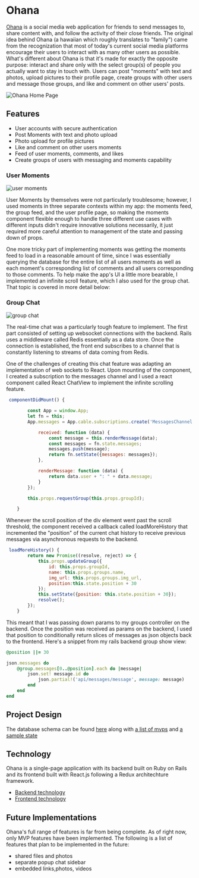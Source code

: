 # Ohana

[Ohana](https://kevinsfullstack.herokuapp.com) is a social media web application for friends to send messages to, share content with, and follow the activity of their close friends. The original idea behind Ohana (a hawaiian which roughly translates to "family") came from the recognization that most of today's current social media platforms encourage their users to interact with as many other users as possible. What's different about Ohana is that it's made for exactly the opposite purpose: interact and share only with the select group(s) of people you actually want to stay in touch with. Users can post "moments" with text and photos, upload pictures to their profile page, create groups with other users and message those groups, and like and comment on other users' posts. 


![Ohana Home Page](https://github.com/kl2695/Ohana/blob/master/docs/images/home_page.png)

## Features

- User accounts with secure authentication
- Post Moments with text and photo upload 
- Photo upload for profile pictures
- Like and comment on other users moments
- Feed of user moments, comments, and likes 
- Create groups of users with messaging and moments capability 


### User Moments
![user moments](https://github.com/kl2695/Ohana/blob/master/docs/images/moments.png)

User Moments by themselves were not particularly troublesome; however, I used moments in three separate contexts within my app: the moments feed, the group feed, and the user profile page, so making the moments component flexible enough to handle three different use cases with different inputs didn't require innovative solutions necessarily, it just required more careful attention to management of the state and passing down of props.

One more tricky part of implementing moments was getting the moments feed to load in a reasonable amount of time, since I was essentially querying the database for the entire list of all users moments as well as each moment's corresponding list of comments and all users corresponding to those comments. To help make the app's UI a little more bearable, I implemented an infinite scroll feature, which I also used for the group chat. That topic is covered in more detail below:

### Group Chat
![group chat](https://github.com/kl2695/Ohana/blob/master/docs/images/group_chat.png)

The real-time chat was a particularly tough feature to implement. The first part consisted of setting up websocket connections with the backend. Rails uses a middleware called Redis essentially as a data store. Once the connection is established, the front end subscribes to a channel that is constantly listening to streams of data coming from Redis.

One of the challenges of creating this chat feature was adapting an implementation of web sockets to React. Upon mounting of the component, I created a subscription to the messages channel and I used a react component called React ChatView to implement the infinite scrolling feature. 

```javascript
 componentDidMount() {

        const App = window.App; 
        let fn = this; 
        App.messages = App.cable.subscriptions.create('MessagesChannel', {

            received: function (data) {
                const message = this.renderMessage(data); 
                const messages = fn.state.messages; 
                messages.push(message);
                return fn.setState({messages: messages});
            },

            renderMessage: function (data) {
                return data.user + ": " + data.message;
            }
        });

        this.props.requestGroup(this.props.groupId);

    }
```

Whenever the scroll position of the div element went past the scroll threshold, the component received a callback called loadMoreHistory that incremented the "position" of the current chat history to receive previous messages via asynchronous requests to the backend. 

```javascript 
 loadMoreHistory() {
        return new Promise((resolve, reject) => {
            this.props.updateGroup({
                id: this.props.groupId,
                name: this.props.groups.name,
                img_url: this.props.groups.img_url,
                position:this.state.position + 30
            });
            this.setState({position: this.state.position + 30});
            resolve();
        });
    }
```
This meant that I was passing down params to my groups controller on the backend. Once the position was received as params on the backend, I used that position to conditionally return slices of messages as json objects back to the frontend. Here's a snippet from my rails backend group show view: 

```ruby 
@position ||= 30

json.messages do 
    @group.messages[0..@position].each do |message|
        json.set! message.id do 
            json.partial!('api/messages/message', message: message)
        end 
    end 
end 
```



## Project Design

The database schema can be found [here](https://github.com/kl2695/Ohana/wiki/Database-Schema) along with [a list of mvps](https://github.com/kl2695/Ohana/wiki/MVP-List) and [a sample state](https://github.com/kl2695/Ohana/wiki/Sample-State)

## Technology

Ohana is a single-page application with its backend built on Ruby on Rails and its frontend built with React.js following a Redux architechture framework.
- [Backend technology](https://github.com/kl2695/Ohana/blob/master/docs/backend.md)
- [Frontend technology](https://github.com/kl2695/Ohana/blob/master/docs/frontend.md)

## Future Implementations

Ohana's full range of features is far from being complete. As of right now, only MVP features have been implemented. 
The following is a list of features that plan to be implemented in the future: 

- shared files and photos 
- separate popup chat sidebar 
- embedded links,photos, videos 

